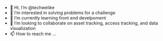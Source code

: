 - 👋 Hi, I’m @techwelike
- 👀 I’m interested in solving problems for a challenge
- 🌱 I’m currently learning front end develpoment
- 💞️ I’m looking to collaborate on asset tracking, access tracking, and data visualization
- 📫 How to reach me ...

<!---
techwelike/techwelike is a ✨ special ✨ repository because its `README.md` (this file) appears on your GitHub profile.
You can click the Preview link to take a look at your changes.
--->

